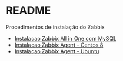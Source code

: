 # README

Procedimentos de instalação do Zabbix

- [Instalacao Zabbix All in One com MySQL](procedimentos/instalacao_all_in_one_centos8_zbxmysql.md)
- [Instalacao Zabbix Agent - Centos 8](procedimentos;/instalacao_zabbixagent_centos8.md)
- [Instalacao Zabbix Agent - Ubuntu](procedimentos;/instalacao_zabbixagent_ubuntu.md)